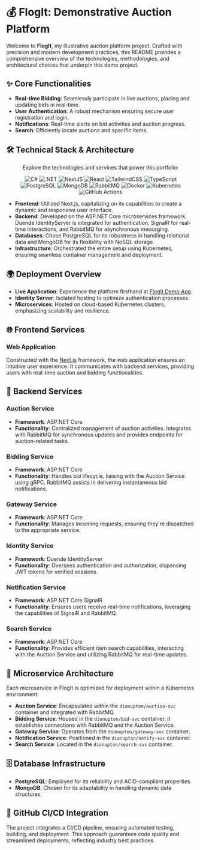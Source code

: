 # 💰 FlogIt: Demonstrative Auction Platform

Welcome to **FlogIt**, my illustrative auction platform project. Crafted with precision and modern development practices, this README provides a comprehensive overview of the technologies, methodologies, and architectural choices that underpin this demo project.

## ✨ Core Functionalities

- **Real-time Bidding**: Seamlessly participate in live auctions, placing and updating bids in real-time.
- **User Authentication**: A robust mechanism ensuring secure user registration and login.
- **Notifications**: Real-time alerts on bid activities and auction progress.
- **Search**: Efficiently locate auctions and specific items.

## 🛠️ Technical Stack & Architecture
<p align="center">
  Explore the technologies and services that power this portfolio:
</p>

<p align="center">
  <img src="https://img.shields.io/badge/C%23-239120?style=flat&logo=c-sharp&logoColor=white" alt="C#">
  <img src="https://img.shields.io/badge/.NET-512BD4?style=flat&logo=dot-net&logoColor=white" alt=".NET">
  <img src="https://img.shields.io/badge/next%20js-000000?style=flat&logo=nextdotjs&logoColor=white" alt="NextJS">
  <img src="https://img.shields.io/badge/react-61DAFB?style=flat&logo=react&logoColor=white" alt="React">
  <img src="https://img.shields.io/badge/TailwindCSS-38B2AC?style=flat&logo=tailwind-css&logoColor=white" alt="TailwindCSS">
  <img src="https://img.shields.io/badge/TypeScript-3178C6?style=flat&logo=typescript&logoColor=white" alt="TypeScript">
  <img src="https://img.shields.io/badge/PostgreSQL-4169E1?style=flat&logo=postgresql&logoColor=white" alt="PostgreSQL">
  <img src="https://img.shields.io/badge/MongoDB-4EA94B?style=flat&logo=mongodb&logoColor=white" alt="MongoDB">
  <img src="https://img.shields.io/badge/RabbitMQ-FF6600?style=flat&logo=rabbitmq&logoColor=white" alt="RabbitMQ">
  <img src="https://img.shields.io/badge/Docker-2496ED?style=flat&logo=docker&logoColor=white" alt="Docker">
  <img src="https://img.shields.io/badge/Kubernetes-326CE5?style=flat&logo=kubernetes&logoColor=white" alt="Kubernetes">
  <img src="https://img.shields.io/badge/GitHub%20Actions-2088FF?style=flat&logo=github-actions&logoColor=white" alt="GitHub Actions">
</p>


- **Frontend**: Utilized Next.js, capitalizing on its capabilities to create a dynamic and responsive user interface.
- **Backend**: Developed on the ASP.NET Core microservices framework. Duende IdentityServer is integrated for authentication, SignalR for real-time interactions, and RabbitMQ for asynchronous messaging.
- **Databases**: Chose PostgreSQL for its robustness in handling relational data and MongoDB for its flexibility with NoSQL storage.
- **Infrastructure**: Orchestrated the entire setup using Kubernetes, ensuring seamless container management and deployment.

## 🌍 Deployment Overview

- **Live Application**: Experience the platform firsthand at [FlogIt Demo App](https://app.flogitdemoapp.uk).
- **Identity Server**: Isolated hosting to optimize authentication processes.
- **Microservices**: Hosted on cloud-based Kubernetes clusters, emphasizing scalability and resilience.

## 🌐 Frontend Services

### Web Application

Constructed with the [Next.js](https://nextjs.org/) framework, the web application ensures an intuitive user experience. It communicates with backend services, providing users with real-time auction and bidding functionalities.

## 🔧 Backend Services

### Auction Service

- **Framework**: ASP.NET Core
- **Functionality**: Centralized management of auction activities. Integrates with RabbitMQ for synchronous updates and provides endpoints for auction-related tasks.

### Bidding Service

- **Framework**: ASP.NET Core
- **Functionality**: Handles bid lifecycle, liaising with the Auction Service using gRPC. RabbitMQ assists in delivering instantaneous bid notifications.

### Gateway Service

- **Framework**: ASP.NET Core
- **Functionality**: Manages incoming requests, ensuring they're dispatched to the appropriate service.

### Identity Service

- **Framework**: Duende IdentityServer
- **Functionality**: Oversees authentication and authorization, dispensing JWT tokens for verified sessions.

### Notification Service

- **Framework**: ASP.NET Core SignalR
- **Functionality**: Ensures users receive real-time notifications, leveraging the capabilities of SignalR and RabbitMQ.

### Search Service

- **Framework**: ASP.NET Core
- **Functionality**: Provides efficient item search capabilities, interacting with the Auction Service and utilizing RabbitMQ for real-time updates.

## 🚀 Microservice Architecture

Each microservice in FlogIt is optimized for deployment within a Kubernetes environment:

- **Auction Service**: Encapsulated within the `dionupton/auction-svc` container and integrated with RabbitMQ.
- **Bidding Service**: Housed in the `dionupton/bid-svc` container, it establishes connections with RabbitMQ and the Auction Service.
- **Gateway Service**: Operates from the `dionupton/gateway-svc` container.
- **Notification Service**: Positioned in the `dionupton/notify-svc` container.
- **Search Service**: Located in the `dionupton/search-svc` container.

## 🗄️ Database Infrastructure

- **PostgreSQL**: Employed for its reliability and ACID-compliant properties.
- **MongoDB**: Chosen for its adaptability in handling dynamic data structures.

## 🔄 GitHub CI/CD Integration

The project integrates a CI/CD pipeline, ensuring automated testing, building, and deployment. This approach guarantees code quality and streamlined deployments, reflecting industry best practices.
